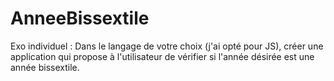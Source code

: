 # AnneeBissextile
Exo individuel : Dans le langage de votre choix (j'ai opté pour JS), créer une application qui propose à l'utilisateur de vérifier si l'année désirée est une année bissextile.
